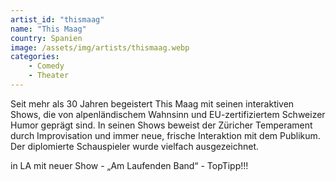 ```yaml
---
artist_id: "thismaag"
name: "This Maag"
country: Spanien
image: /assets/img/artists/thismaag.webp
categories:
    - Comedy
    - Theater
---
```

Seit mehr als 30 Jahren begeistert This Maag mit seinen interaktiven Shows, die von alpenländischem Wahnsinn und EU-zertifiziertem Schweizer Humor geprägt sind. In seinen Shows beweist der Züricher Temperament durch Improvisation und immer neue, frische Interaktion mit dem Publikum. Der diplomierte Schauspieler wurde vielfach ausgezeichnet.

in LA mit neuer Show - „Am Laufenden Band“ - TopTipp!!!